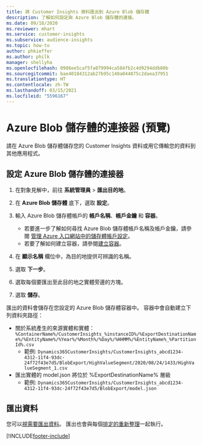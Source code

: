 ```yaml
---
title: 將 Customer Insights 資料匯出到 Azure Blob 儲存體
description: 了解如何設定與 Azure Blob 儲存體的連接。
ms.date: 09/18/2020
ms.reviewer: mhart
ms.service: customer-insights
ms.subservice: audience-insights
ms.topic: how-to
author: phkieffer
ms.author: philk
manager: shellyha
ms.openlocfilehash: 0986ee5caf5fa079994ca584fb2c4d9294ddb80b
ms.sourcegitcommit: bae40184312ab27b95c140a044875c2daea37951
ms.translationtype: HT
ms.contentlocale: zh-TW
ms.lasthandoff: 03/15/2021
ms.locfileid: "5596167"
---
```

# <a name="connector-for-azure-blob-storage-preview"></a>Azure Blob 儲存體的連接器 (預覽)

請在 Azure Blob 儲存體儲存您的 Customer Insights 資料或用它傳輸您的資料到其他應用程式。

## <a name="configure-the-connector-for-azure-blob-storage"></a>設定 Azure Blob 儲存體的連接器

1. 在對象見解中，前往 **系統管理員** > **匯出目的地**。

1. 在 **Azure Blob 儲存體** 底下，選取 **設定**。

1. 輸入 Azure Blob 儲存體帳戶的 **帳戶名稱**、**帳戶金鑰** 和 **容器**。
    - 若要進一步了解如何尋找 Azure Blob 儲存體帳戶名稱及帳戶金鑰，請參閱 [管理 Azure 入口網站中的儲存體帳戶設定](/azure/storage/common/storage-account-manage)。
    - 若要了解如何建立容器，請參閱[建立容器](/azure/storage/blobs/storage-quickstart-blobs-portal#create-a-container)。

1. 在 **顯示名稱** 欄位中，為目的地提供可辨識的名稱。

1. 選取 **下一步**。

1. 選取每個要匯出至此目的地之實體旁邊的方塊。

1. 選取 **儲存**。

匯出的資料會儲存在您設定的 Azure Blob 儲存體容器中。 容器中會自動建立下列資料夾路徑：

- 關於系統產生的來源實體和實體：`%ContainerName%/CustomerInsights_%instanceID%/%ExportDestinationName%/%EntityName%/%Year%/%Month%/%Day%/%HHMM%/%EntityName%_%PartitionId%.csv`
  - 範例: `Dynamics365CustomerInsights/CustomerInsights_abcd1234-4312-11f4-93dc-24f72f43e7d5/BlobExport/HighValueSegment/2020/08/24/1433/HighValueSegment_1.csv`
- 匯出實體的 model.json 將位於 %ExportDestinationName% 層級
  - 範例: `Dynamics365CustomerInsights/CustomerInsights_abcd1234-4312-11f4-93dc-24f72f43e7d5/BlobExport/model.json`

## <a name="export-the-data"></a>匯出資料

您可以[視需要匯出資料](export-destinations.md#export-data-on-demand)。 匯出也會與每個[排定的重新整理](system.md#schedule-tab)一起執行。


[!INCLUDE[footer-include](../includes/footer-banner.md)]